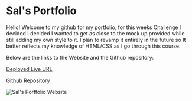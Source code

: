 <h1>Sal's Portfolio</h1>

Hello! Welcome to my github for my portfolio, for this weeks Challenge I decided I 
decided I wanted to get as close to the mock up provided while still adding my own
style to it. I plan to revamp it entirely in the future so It better reflects my
knowledge of HTML/CSS as I go through this course.

Below are the links to the Website and the Github repository:<br>

<a href="https://sal183.github.io/salportfolio/">Deployed Live URL</a>

<a href="https://github.com/Sal183/salportfolio/">Github Repository</a>

<img src="https://github.com/Sal183/salportfolio/blob/master/SalPortfolioWebsiteScreenshot.jpg?raw=true" alt="Sal's Portfolio Website">
